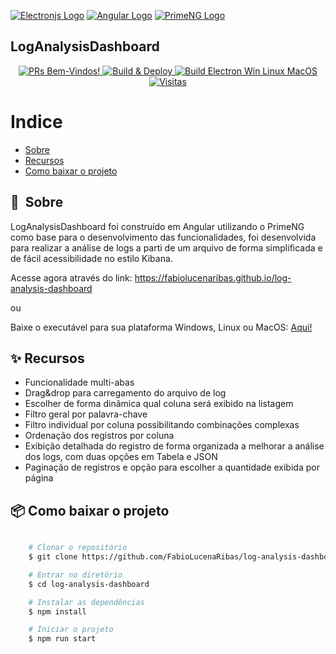  [![Electronjs Logo](https://www.electronjs.org/assets/img/logo.svg)](https://www.electronjs.org/) [![Angular Logo](https://www.vectorlogo.zone/logos/angular/angular-icon.svg)](https://angular.io/)  [![PrimeNG Logo](https://www.primefaces.org/primeng/assets/showcase/images/primeng.svg)](https://www.primefaces.org/primeng/) 
## LogAnalysisDashboard

<p align="center">
    <a href="">
    <img src="https://img.shields.io/badge/PRs-Bem--Vindos-brightgreen" alt="PRs Bem-Vindos!" />
  </a>
  <a href="https://github.com/FabioLucenaRibas/log-analysis-dashboard/actions/workflows/build-deploy.yml">
    <img src="https://github.com/FabioLucenaRibas/log-analysis-dashboard/actions/workflows/build-deploy.yml/badge.svg?branch=main" alt="Build & Deploy" />
  </a>
    <a href="https://github.com/FabioLucenaRibas/log-analysis-dashboard/actions/workflows/build-electron.yml">
    <img src="https://github.com/FabioLucenaRibas/log-analysis-dashboard/actions/workflows/build-electron.yml/badge.svg" alt="Build Electron Win Linux MacOS" />
  </a>
  <a href="">
    <img src="https://visitor-badge.glitch.me/badge?page_id=FabioLucenaRibas.log-analysis-dashboard&left_text=Visitas" alt="Visitas" />
  </a>
</p>

# Indice

- [Sobre](#-sobre)
- [Recursos](#-recursos)
- [Como baixar o projeto](#-como-baixar-o-projeto)

## 🔖&nbsp; Sobre

LogAnalysisDashboard foi construído em Angular utilizando o PrimeNG como base para o desenvolvimento das funcionalidades, foi desenvolvida para realizar a análise de logs a parti de um arquivo de forma simplificada e de fácil acessibilidade no estilo Kibana.


Acesse agora através do link: https://fabiolucenaribas.github.io/log-analysis-dashboard

ou

Baixe o executável para sua plataforma Windows, Linux ou MacOS: [Aqui!](https://github.com/FabioLucenaRibas/log-analysis-dashboard/releases/latest)

## ✨ Recursos

- Funcionalidade multi-abas
- Drag&drop para carregamento do arquivo de log
- Escolher de forma dinâmica qual coluna será exibido na listagem
- Filtro geral por palavra-chave
- Filtro individual por coluna possibilitando combinações complexas
- Ordenação dos registros por coluna
- Exibição detalhada do registro de forma organizada a melhorar a análise dos logs, com duas opções em Tabela e JSON
- Paginação de registros e opção para escolher a quantidade exibida por página


## 📦 Como baixar o projeto

```bash

    # Clonar o repositório
    $ git clone https://github.com/FabioLucenaRibas/log-analysis-dashboard.git

    # Entrar no diretório
    $ cd log-analysis-dashboard

    # Instalar as dependências
    $ npm install

    # Iniciar o projeto
    $ npm run start
```
